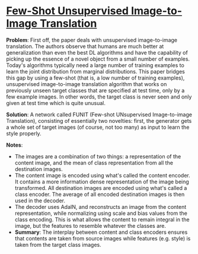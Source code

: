 # [Few-Shot Unsupervised Image-to-Image Translation](https://arxiv.org/pdf/1905.01723.pdf)

**Problem**: First off, the paper deals with unsupervised image-to-image translation. The authors observe that humans are much better at generalization than even the best DL algorithms and have the capability of picking up the essence of a novel object from a small number of examples. Today's algorithms typically need a large number of training examples to learn the joint distribution from marginal distributions.
This paper bridges this gap by using a few-shot (that is, a low number of training examples), unsupervised image-to-image translation algorithm that works on previously unseen target classes that are specified at test time, only by a few example images.
In other words, the target class is never seen and only given at test time which is quite unusual.

**Solution**: A network called FUNIT (Few-shot UNsupervised Image-to-image Translation), consisting of essentially two novelties: first, the generator gets a whole set of target images (of course, not too many) as input to learn the style properly.

**Notes**:
* The images are a combination of two things: a representation of the content image, and the mean of class representation from all the destination images.
* The content image is encoded using what's called the content encoder. It contains a more information dense representation of the image being transformed. All destination images are encoded using what's called a class encoder. The average of all encoded destination images is then used in the decoder.
* The decoder uses AdaIN, and reconstructs an image from the content representation, while normalizing using scale and bias values from the class encoding. This is what allows the content to remain integral in the image, but the features to resemble whatever the classes are.
* **Summary**: The interplay between content and class encoders ensures that contents are taken from source images while features (e.g. style) is taken from the target class images.

